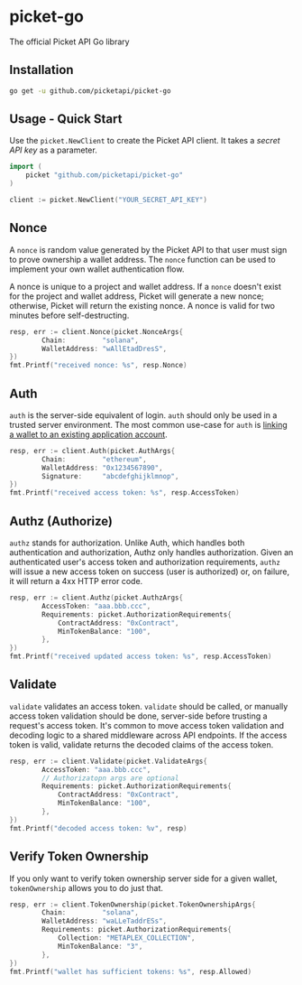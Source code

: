 # picket-go

The official Picket API Go library

## Installation

```bash 
go get -u github.com/picketapi/picket-go
```

## Usage - Quick Start

Use the `picket.NewClient` to create the Picket API client. It takes a _secret API key_ as a parameter.

```go
import (
	picket "github.com/picketapi/picket-go"
)

client := picket.NewClient("YOUR_SECRET_API_KEY")
```

## Nonce

A `nonce` is random value generated by the Picket API to that user must sign to prove ownership a wallet address. The `nonce` function can be used to implement your own wallet authentication flow. 

A nonce is unique to a project and wallet address. If a `nonce` doesn't exist for the project and wallet address, Picket will generate a new nonce; otherwise, Picket will return the existing nonce. A nonce is valid for two minutes before self-destructing.

```go
resp, err := client.Nonce(picket.NonceArgs{
		Chain:         "solana",
		WalletAddress: "wAllEtadDresS",
})
fmt.Printf("received nonce: %s", resp.Nonce)
```

## Auth

`auth` is the server-side equivalent of login. `auth` should only be used in a trusted server environment. The most common use-case for `auth` is [linking a wallet to an existing application account](https://docs.picketapi.com/picket-docs/tutorials/link-a-wallet-to-a-web-2.0-account).

```go
resp, err := client.Auth(picket.AuthArgs{
		Chain:         "ethereum",
		WalletAddress: "0x1234567890",
		Signature:     "abcdefghijklmnop",
})
fmt.Printf("received access token: %s", resp.AccessToken)
```

## Authz (Authorize)
`authz` stands for authorization. Unlike Auth, which handles both authentication and authorization, Authz only handles authorization. 
Given an authenticated user's access token and authorization requirements, `authz` will issue a new access token on success (user is authorized) or, on failure, it will return a 4xx HTTP error code.
```go
resp, err := client.Authz(picket.AuthzArgs{
		AccessToken: "aaa.bbb.ccc",
		Requirements: picket.AuthorizationRequirements{
			ContractAddress: "0xContract",
			MinTokenBalance: "100",
		},
})
fmt.Printf("received updated access token: %s", resp.AccessToken)
```

## Validate
`validate` validates an access token. `validate` should be called, or manually access token validation should be done, server-side before trusting a request's access token. It's common to move access token validation and decoding logic to a shared middleware across API endpoints.
If the access token is valid, validate returns the decoded claims of the access token.

```go
resp, err := client.Validate(picket.ValidateArgs{
		AccessToken: "aaa.bbb.ccc",
		// Authorizatopn args are optional
		Requirements: picket.AuthorizationRequirements{
			ContractAddress: "0xContract",
			MinTokenBalance: "100",
		},
})
fmt.Printf("decoded access token: %v", resp)
```

## Verify Token Ownership
If you only want to verify token ownership server side for a given wallet, `tokenOwnership` allows you to do just that.

```go
resp, err := client.TokenOwnership(picket.TokenOwnershipArgs{
		Chain:         "solana",
		WalletAddress: "waLLeTaddrESs",
		Requirements: picket.AuthorizationRequirements{
			Collection: "METAPLEX_COLLECTION",
			MinTokenBalance: "3",
		},
})
fmt.Printf("wallet has sufficient tokens: %s", resp.Allowed)
```
